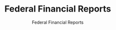 ---
layout: resources-landing
title: "Federal Financial Reports"
subtitle: "Federal Financial Reports"
external_link: https://fasab.gov/resources/federal-financial-reports/
filters: financial-reporting report federal-agency 2022 cfoc
fiscal_year: 2022
---